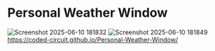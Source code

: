 # Personal Weather Window
![Screenshot 2025-06-10 181832](https://github.com/user-attachments/assets/21726abc-97d8-4e1d-993a-958f5ca776a4)
![Screenshot 2025-06-10 181849](https://github.com/user-attachments/assets/3c179904-7aed-4295-aac7-5aec4e27f5ac)
https://coded-circuit.github.io/Personal-Weather-Window/
